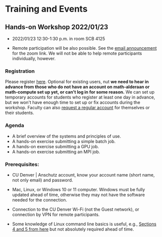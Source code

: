 # Training and Events

## Hands-on Workshop 2022/01/23 

* 2022/01/23 12:30-1:30 p.m. in room SCB 4125

* Remote participation will be also possible. See the [email announcement](https://olucdenver-my.sharepoint.com/:b:/g/personal/jan_mandel_ucdenver_edu/EdjYMTpX6kdFnj45VWT49xsB5hxW6JqxMfB0wj0BhptG6g?e=BqWny9) for the zoom link.  We will not be able to help remote participants individually, however.

### Registration

Please register [here](https://forms.office.com/r/0FN7UbtgCn). Optional for existing users, nut **we need to hear in advance from those who do not have an account on math-alderaan or math-compute set up yet, or can't log in for some reason.** We can set up temporary accounts for students who register at least one day in advance, but we won't have enough time to set up or fix accounts during the workshop. Faculty can also [request a regular account](../accounts) for themselves or their students.

### Agenda

* A brief overview of the systems and principles of use.
* A hands-on exercise submitting a simple batch job.
* A hands-on exercise submitting a GPU job.
* A hands-on exercise submitting an MPI job.
 
### Prerequisites:

* CU Denver | Anschutz account, know your account name (short name, not only email) and password.  

* Mac, Linux, or Windows 10 or 11 computer. Windows must be fully updated ahead of time, otherwise they may not have the software needed for the connection.
 
* Connection to the CU Denver Wi-Fi (not the Guest network), or connection by VPN for remote participants.

* Some knowledge of Linux command line basics is useful, e.g., [Sections 4 and 5 from here](https://ubuntu.com/tutorials/command-line-for-beginners#1-overview) but not absolutely required ahead of time.
 


